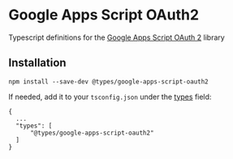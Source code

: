 # Google Apps Script OAuth2

Typescript definitions for the [Google Apps Script OAuth 2](https://github.com/googleworkspace/apps-script-oauth2) library

## Installation

```
npm install --save-dev @types/google-apps-script-oauth2
```

If needed, add it to your `tsconfig.json` under the [types](https://www.typescriptlang.org/tsconfig#types) field:

```
{
  ...
  "types": [
      "@types/google-apps-script-oauth2"
  ]
}
```
